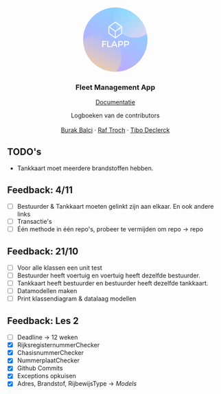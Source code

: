 <!-- # Project_Flapp
### Fleet Management App -->
<!-- <img src="FLAPP.png" border=1px alt="Flapp" width="100"/> -->
<!-- PROJECT LOGO -->
<br />
<div align="center">
    <img src="Flapp_Assets/Images/FLAPP.png" alt="Logo" width="150" height="150" style="border-radius:50%;">

  <h3 align="center">Fleet Management App</h3>
    <p align="center"><a href="Flapp_Assets/Documentatie/HomeDoc.md">Documentatie</a></p>
  <p align="center">
    Logboeken van de contributors
    <br />
    <br />
    <a href="Flapp_Assets/Logboeken/BurakLogboek.md">Burak Balci</a>
    ·
    <a href="Flapp_Assets/Logboeken/RafLogboek.md">Raf Troch</a>
    ·
    <a href="Flapp_Assets/Logboeken/TiboLogboek.md">Tibo Declerck</a>
  </p>
</div>

<!-- Feedback -->
<!-- [ ] Empty [x] Full -->

## TODO's

- Tankkaart moet meerdere brandstoffen hebben.

## Feedback: 4/11

- [ ] Bestuurder & Tankkaart moeten gelinkt zijn aan elkaar. En ook andere links
- [ ] Transactie's
- [ ] Één methode in één repo's, probeer te vermijden om repo -> repo

## Feedback: 21/10

- [ ] Voor alle klassen een unit test
- [ ] Bestuurder heeft voertuig en voertuig heeft dezelfde bestuurder.
- [ ] Tankkaart heeft bestuurder en bestuurder heeft dezelfde tankkaart.
- [ ] Datamodellen maken
- [ ] Print klassendiagram & datalaag modellen

## Feedback: Les 2

- [ ] Deadline -> 12 weken
- [x] RijksregisternummerChecker
- [x] ChasisnummerChecker
- [x] NummerplaatChecker
- [x] Github Commits
- [x] Exceptions opkuisen
- [x] Adres, Brandstof, RijbewijsType -> _Models_
<!-- [ ] Empty [x] Full -->
